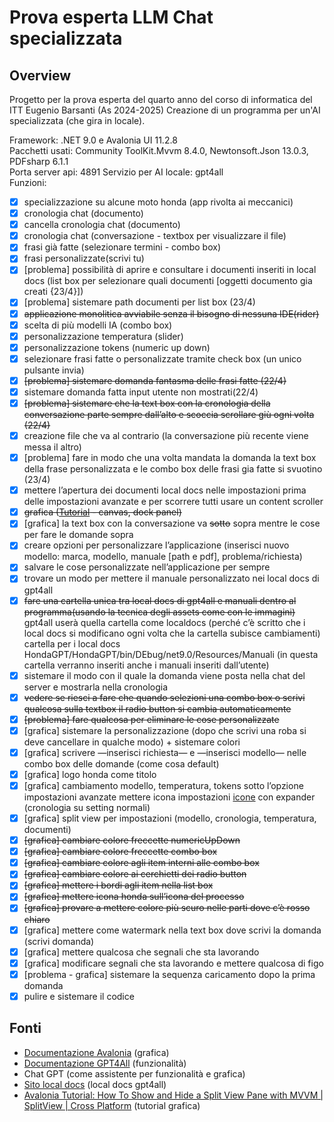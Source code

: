 # Prova esperta LLM Chat specializzata

## Overview
Progetto per la prova esperta del quarto anno del corso di informatica del ITT Eugenio Barsanti (As 2024-2025)
Creazione di un programma per un'AI specializzata (che gira in locale).

Framework: .NET 9.0 e Avalonia UI 11.2.8  
Pacchetti usati: Community ToolKit.Mvvm 8.4.0, Newtonsoft.Json 13.0.3, PDFsharp 6.1.1  
Porta server api: 4891
Servizio per AI locale: gpt4all  
Funzioni:

- [x] specializzazione su alcune moto honda (app rivolta ai meccanici)  
- [x] cronologia chat (documento)  
- [x] cancella cronologia chat (documento)  
- [x] cronologia chat (conversazione \- textbox per visualizzare il file)  
- [x] frasi già fatte (selezionare termini \- combo box)  
- [x] frasi personalizzate(scrivi tu)  
- [x] \[problema\] possibilità di aprire e consultare i documenti inseriti in local docs (list box per selezionare quali documenti \[oggetti documento gia creati {23/4}\])  
- [x] \[problema\] sistemare path documenti per list box (23/4)  
- [x] ~~applicazione monolitica avviabile senza il bisogno di nessuna IDE(rider)~~  
- [x] scelta di più modelli IA (combo box)  
- [x] personalizzazione temperatura (slider)  
- [x] personalizzazione tokens (numeric up down)  
- [x] selezionare frasi fatte o personalizzate tramite check box (un unico pulsante invia)  
- [x] ~~\[problema\] sistemare domanda fantasma delle frasi fatte (22/4)~~  
- [x] sistemare domanda fatta input utente non mostrati(22/4)  
- [x] ~~\[problema\] sistemare che la text box con la cronologia della conversazione parte sempre dall’alto e scoccia scrollare giù ogni volta (22/4)~~  
- [x] creazione file che va al contrario (la conversazione più recente viene messa il altro)  
- [x] \[problema\] fare in modo che una volta mandata la domanda la text box della frase personalizzata e le combo box delle frasi gia fatte si svuotino (23/4)  
- [x] mettere l’apertura dei documenti local docs nelle impostazioni prima delle impostazioni avanzate e per scorrere tutti usare un content scroller  
- [x] ~~grafica ([Tutorial](https://www.youtube.com/@AngelSix/videos) \- canvas, dock panel)~~  
- [x] \[grafica\] la text box con la conversazione va ~~sotto~~ sopra mentre le cose per fare le domande sopra  
- [x] creare opzioni per personalizzare l’applicazione (inserisci nuovo modello: marca, modello, manuale \[path e pdf\], problema/richiesta)  
- [x] salvare le cose personalizzate nell’applicazione per sempre  
- [x] trovare un modo per mettere il manuale personalizzato nei local docs di gpt4all  
- [x] ~~fare una cartella unica tra local docs di gpt4all e manuali dentro al programma(usando la tecnica degli assets come con le immagini)~~ gpt4all userà quella cartella come localdocs (perché c’è scritto che i local docs si modificano ogni volta che la cartella subisce cambiamenti) cartella per i local docs HondaGPT/HondaGPT/bin/DEbug/net9.0/Resources/Manuali (in questa cartella verranno inseriti anche i manuali inseriti dall’utente)  
- [x] sistemare il modo con il quale la domanda viene posta nella chat del server e mostrarla nella cronologia  
- [x] ~~vedere se riesci a fare che quando selezioni una combo box o scrivi qualcosa sulla textbox il radio button si cambia automaticamente~~  
- [x] ~~\[problema\] fare qualcosa per eliminare le cose personalizzate~~  
- [x] \[grafica\] sistemare la personalizzazione (dopo che scrivi una roba si deve cancellare in qualche modo) \+ sistemare colori  
- [x] \[grafica\] scrivere —inserisci richiesta— e —inserisci modello— nelle combo box delle domande (come cosa default)  
- [x] \[grafica\] logo honda come titolo  
- [x] \[grafica\] cambiamento modello, temperatura, tokens sotto l’opzione impostazioni avanzate mettere icona impostazioni [icone](https://avaloniaui.github.io/icons.html) con expander (cronologia su setting normali)  
- [x] \[grafica\] split view per impostazioni (modello, cronologia, temperatura, documenti)  
- [x] ~~\[grafica\] cambiare colore freccette numericUpDown~~  
- [x] ~~\[grafica\] cambiare colore freccette combo box~~  
- [x] ~~\[grafica\] cambiare colore agli item interni alle combo box~~  
- [x] ~~\[grafica\] cambiare colore ai cerchietti dei radio button~~  
- [x] ~~\[grafica\] mettere i bordi agli item nella list box~~  
- [x] ~~\[grafica\] mettere icona honda sull’icona del processo~~  
- [x] ~~\[grafica\] provare a mettere colore più scuro nelle parti dove c’è rosso chiaro~~  
- [x] \[grafica\] mettere come watermark nella text box dove scrivi la domanda (scrivi domanda)  
- [x] \[grafica\] mettere qualcosa che segnali che sta lavorando  
- [x] \[grafica\] modificare segnali che sta lavorando e mettere qualcosa di figo  
- [x] \[problema \- grafica\] sistemare la sequenza caricamento dopo la prima domanda  
- [x] pulire e sistemare il codice
## Fonti

* [Documentazione Avalonia](https://docs.avaloniaui.net/) (grafica)  
* [Documentazione GPT4All](https://docs.gpt4all.io/) (funzionalità)  
* Chat GPT (come assistente per funzionalità e grafica)  
* [Sito local docs](https://www.manualeduso.it/motore/honda?category=auto-barche-moto) (local docs gpt4all)  
* [Avalonia Tutorial: How To Show and Hide a Split View Pane with MVVM | SplitView | Cross Platform](https://youtu.be/oBpCrMsrx-0) (tutorial grafica)
